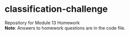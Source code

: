 # classification-challenge
Repository for Module 13 Homework<br>
<b>Note</b>: Answers to homework questions are in the code file.
